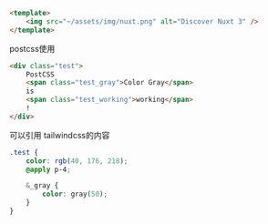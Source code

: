 <!--
 * @Author: error: error: git config user.name & please set dead value or install git && error: git config user.email & please set dead value or install git & please set dead value or install git
 * @Date: 2023-07-20 15:30:29
 * @LastEditors: fyfe0203 freeser@live.cn
 * @LastEditTime: 2023-07-28 14:55:32
 * @Description:
 * @FilePath: /nuxt3-demo/assets/README.md
-->

```html
<template>
    <img src="~/assets/img/nuxt.png" alt="Discover Nuxt 3" />
</template>
```

postcss使用

```html
<div class="test">
    PostCSS
    <span class="test_gray">Color Gray</span>
    is
    <span class="test_working">working</span>
    !
</div>
```

可以引用 tailwindcss的内容

```css
.test {
    color: rgb(40, 176, 218);
    @apply p-4;

    &_gray {
        color: gray(50);
    }
}
```
